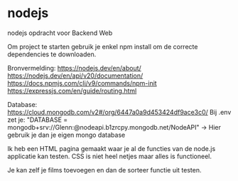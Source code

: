 # nodejs
nodejs opdracht voor Backend Web

Om project te starten gebruik je enkel npm install om de correcte dependencies te downloaden. 

Bronvermelding: 
https://nodejs.dev/en/about/
https://nodejs.dev/en/api/v20/documentation/
https://docs.npmjs.com/cli/v9/commands/npm-init
https://expressjs.com/en/guide/routing.html

Database: https://cloud.mongodb.com/v2#/org/6447a0a9d453424df9ace3c0/
Bij .env zet je: "DATABASE = mongodb+srv://Glenn:<password>@nodeapi.b1zrcpy.mongodb.net/NodeAPI" -> Hier gebruik je dan je eigen mongo database 

Ik heb een HTML pagina gemaakt waar je al de functies van de node.js applicatie kan testen. 
CSS is niet heel netjes maar alles is functioneel. 

Je kan zelf je films toevoegen en dan de sorteer functie uit testen. 
